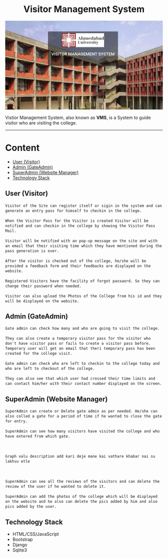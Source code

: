 <h1 align = "center">
    Visitor Management System
</h1>

<p>
<img src = "VMS.png">
</p>

<p>
Vistior Management System, also known as <strong>VMS</strong>, is a System to guide visitor who are visiting the college.
</p>

---

<h1>Content</h1>

- [User (Visitor)](#user-visitor)
- [Admin (GateAdmin)](#admin-gateadmin)
- [SuperAdmin (Website Manager)](#superadmin-website-manager)
- [Technology Stack](#technology-stack)


## User (Visitor)
    Visitor of the Site can register itself or sigin in the system and can generate an entry pass for himself to checkin in the college.

    When the Visitor Pass for the Visitor is created Visitor will be notified and can checkin in the college by showing the Visitor Pass Mail.

    Visitor will be notified with an pop-up message on the site and with an email that their visiting time which they have mentioned during the pass generation is over.

    After the visitor is checked out of the college, he/she will be provided a feedback form and their feedbacks are displayed on the website.

    Registered Visitors have the facility of forgot password. So they can change their password when needed.

    Visitor can also upload the Photos of the College from his id and they will be displayed on the website.

## Admin (GateAdmin)

    Gate admin can check how many and who are going to visit the college. 
    
    They can also create a temporary visitor pass for the visitor who don't have visitor pass or fails to create a visitor pass before. Temporary user will get an email that theri temporary pass has been created for the college visit.

    Gate admin can check who are left to checkin to the college today and who are left to checkout of the college.

    They can also see that which user had crossed their time limits and can contact him/her with their contact number displayed on the screen.


## SuperAdmin (Website Manager)

    SuperAdmin can create or Delete gate admin as per needed. He/she can also colled a gate for a period of time if he wanted to close the gate for entry.

    SuperAdmin can see how many visitors have visited the college and who have entered from which gate.



    Graph valu description add kari deje mane kai vathare khabar nai su lakhvu etle



    SuperAdmin can see all the reviews of the visitors and can delete the review of the user if he wanted to delete it.

    SuperAdmin can add the photos of the college which will be displayed on the website and he also can delete the pics added by him and also pics added by the user.

## Technology Stack
- HTML/CSS/JavaScript
- Bootstrap
- Django
- Sqlite3
